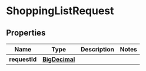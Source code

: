 

# ShoppingListRequest

## Properties

Name | Type | Description | Notes
------------ | ------------- | ------------- | -------------
**requestId** | [**BigDecimal**](BigDecimal.md) |  | 



